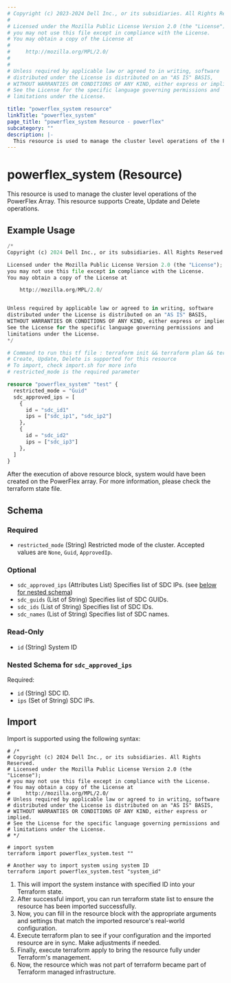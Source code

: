 ```yaml
---
# Copyright (c) 2023-2024 Dell Inc., or its subsidiaries. All Rights Reserved.
# 
# Licensed under the Mozilla Public License Version 2.0 (the "License");
# you may not use this file except in compliance with the License.
# You may obtain a copy of the License at
# 
#     http://mozilla.org/MPL/2.0/
# 
# 
# Unless required by applicable law or agreed to in writing, software
# distributed under the License is distributed on an "AS IS" BASIS,
# WITHOUT WARRANTIES OR CONDITIONS OF ANY KIND, either express or implied.
# See the License for the specific language governing permissions and
# limitations under the License.

title: "powerflex_system resource"
linkTitle: "powerflex_system"
page_title: "powerflex_system Resource - powerflex"
subcategory: ""
description: |-
  This resource is used to manage the cluster level operations of the PowerFlex Array. This resource supports Create, Update and Delete operations.
---
```


# powerflex_system (Resource)

This resource is used to manage the cluster level operations of the PowerFlex Array. This resource supports Create, Update and Delete operations.

## Example Usage

```terraform
/*
Copyright (c) 2024 Dell Inc., or its subsidiaries. All Rights Reserved.

Licensed under the Mozilla Public License Version 2.0 (the "License");
you may not use this file except in compliance with the License.
You may obtain a copy of the License at

    http://mozilla.org/MPL/2.0/


Unless required by applicable law or agreed to in writing, software
distributed under the License is distributed on an "AS IS" BASIS,
WITHOUT WARRANTIES OR CONDITIONS OF ANY KIND, either express or implied.
See the License for the specific language governing permissions and
limitations under the License.
*/

# Command to run this tf file : terraform init && terraform plan && terraform apply
# Create, Update, Delete is supported for this resource
# To import, check import.sh for more info
# restricted_mode is the required parameter

resource "powerflex_system" "test" {
  restricted_mode = "Guid"
  sdc_approved_ips = [
    {
      id = "sdc_id1"
      ips = ["sdc_ip1", "sdc_ip2"]
    },
    {
      id = "sdc_id2"
      ips = ["sdc_ip3"]
    },
  ]
}
```

After the execution of above resource block, system would have been created on the PowerFlex array. For more information, please check the terraform state file.

<!-- schema generated by tfplugindocs -->
## Schema

### Required

- `restricted_mode` (String) Restricted mode of the cluster. Accepted values are `None`, `Guid`, `ApprovedIp`.

### Optional

- `sdc_approved_ips` (Attributes List) Specifies list of SDC IPs. (see [below for nested schema](#nestedatt--sdc_approved_ips))
- `sdc_guids` (List of String) Specifies list of SDC GUIDs.
- `sdc_ids` (List of String) Specifies list of SDC IDs.
- `sdc_names` (List of String) Specifies list of SDC names.

### Read-Only

- `id` (String) System ID

<a id="nestedatt--sdc_approved_ips"></a>
### Nested Schema for `sdc_approved_ips`

Required:

- `id` (String) SDC ID.
- `ips` (Set of String) SDC IPs.

## Import

Import is supported using the following syntax:

```shell
# /*
# Copyright (c) 2024 Dell Inc., or its subsidiaries. All Rights Reserved.
# Licensed under the Mozilla Public License Version 2.0 (the "License");
# you may not use this file except in compliance with the License.
# You may obtain a copy of the License at
#     http://mozilla.org/MPL/2.0/
# Unless required by applicable law or agreed to in writing, software
# distributed under the License is distributed on an "AS IS" BASIS,
# WITHOUT WARRANTIES OR CONDITIONS OF ANY KIND, either express or implied.
# See the License for the specific language governing permissions and
# limitations under the License.
# */

# import system
terraform import powerflex_system.test ""

# Another way to import system using system ID
terraform import powerflex_system.test "system_id"
```

1. This will import the system instance with specified ID into your Terraform state.
2. After successful import, you can run terraform state list to ensure the resource has been imported successfully.
3. Now, you can fill in the resource block with the appropriate arguments and settings that match the imported resource's real-world configuration.
4. Execute terraform plan to see if your configuration and the imported resource are in sync. Make adjustments if needed.
5. Finally, execute terraform apply to bring the resource fully under Terraform's management.
6. Now, the resource which was not part of terraform became part of Terraform managed infrastructure.